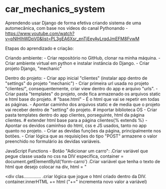 # car_mechanics_system

Aprendendo usar Django de forma efetiva criando sistema de uma automecânica, com base nos vídeos do canal Pythonando - https://www.youtube.com/watch?v=pNlHlhWDpV0&list=PL3gEA6Xsr_enTjEeyAyLrqdJmEFM8FvwM

Etapas do aprendizado e criação:

  Criando ambiente:
    - Criar repositório no GitHub, clonar na minha máquina.
    - Criar ambiente virtual em python e instalar instância do Django.
    - Criar projeto Django, "mechanic"

  Dentro do projeto:
    - Criar app inicial "clientes" (instalar app dentro de "settings" do projeto "mechanic")
    - Criar primeira url usada no projeto "clientes/", consequentemente, criar view dentro do app e arquivo "urls".
    - Criar pasta "templates" do projeto, onde fica armazenado os arquivos static e html base do projeto.                                # "base.html" - É o html que vai se repetir em todas as páginas.
    - Apontar caminho dos arquivos static e de media que o projeto vai receber dentro de "setting" do projeto.                           #  importar biblioteca OS 
    - Criar pasta templates dentro do app clientes, porseguinte, html da página clientes.                                                #  extender html base para a página clientes{% extends %}
    - Apontar os devidos caminhso do html, css e JS usados, tanto no app quanto no projeto.
    - Criar as devidas funções da página, principalmente nos botões.
    - Criar lógica que as requisições do tipo "POST" armazene o valor preenchido no formulário às devidas variáveis.                          
    
    
    
  JavaScript 
    Functions
      - Botão "Adicionar um carro":
        .Criar variável que pegue classe usada no css na DIV específica,                        container = document.getElementById('form-carro')
        .Criar variável que tenha o texto de html que desejo colocar na div,                    html = "<br>  <div class='row'> <div clas..............
        .criar lógica que jogue o html criado dentro da DIV.                                    container.innerHTML += html    ("+=" incrementa novo valor a variável)
          
